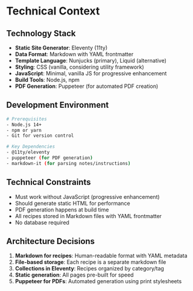 # Technical Context

## Technology Stack
- **Static Site Generator**: Eleventy (11ty)
- **Data Format**: Markdown with YAML frontmatter
- **Template Language**: Nunjucks (primary), Liquid (alternative)
- **Styling**: CSS (vanilla, considering utility framework)
- **JavaScript**: Minimal, vanilla JS for progressive enhancement
- **Build Tools**: Node.js, npm
- **PDF Generation**: Puppeteer (for automated PDF creation)

## Development Environment
```bash
# Prerequisites
- Node.js 14+ 
- npm or yarn
- Git for version control

# Key Dependencies
- @11ty/eleventy
- puppeteer (for PDF generation)
- markdown-it (for parsing notes/instructions)
```

## Technical Constraints
- Must work without JavaScript (progressive enhancement)
- Should generate static HTML for performance
- PDF generation happens at build time
- All recipes stored in Markdown files with YAML frontmatter
- No database required

## Architecture Decisions
1. **Markdown for recipes**: Human-readable format with YAML metadata
2. **File-based storage**: Each recipe is a separate markdown file
3. **Collections in Eleventy**: Recipes organized by category/tag
4. **Static generation**: All pages pre-built for speed
5. **Puppeteer for PDFs**: Automated generation using print stylesheets 